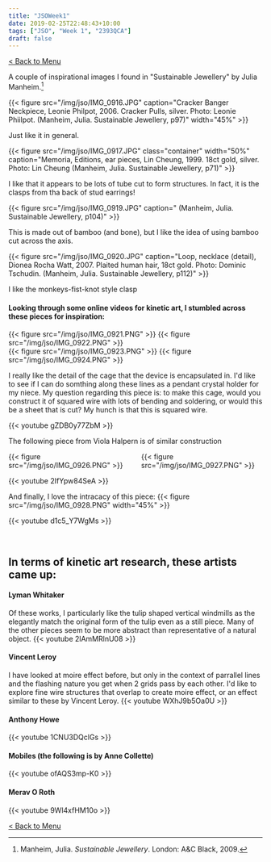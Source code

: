 ```yaml
---
title: "JSOWeek1"
date: 2019-02-25T22:48:43+10:00
tags: ["JSO", "Week 1", "2393QCA"]
draft: false
---
```

[< Back to Menu](/jso/)

A couple of inspirational images I found in "Sustainable Jewellery" by Julia Manheim.[^Manheim]


{{< figure src="/img/jso/IMG_0916.JPG" caption="Cracker Banger Neckpiece, Leonie Philpot, 2006. Cracker Pulls, silver.  Photo: Leonie Phiilpot. (Manheim, Julia. Sustainable Jewellery, p97)" width="45%" >}}

Just like it in general. 

{{< figure src="/img/jso/IMG_0917.JPG" class="container" width="50%" caption="Memoria, Editions, ear pieces, Lin Cheung, 1999. 18ct gold, silver. Photo: Lin Cheung (Manheim, Julia. Sustainable Jewellery, p71)" >}}

I like that it appears to be lots of tube cut to form structures.  In fact, it is the clasps from tha back of stud earrings!


{{< figure src="/img/jso/IMG_0919.JPG" caption=" (Manheim, Julia. Sustainable Jewellery, p104)" >}}

This is made out of bamboo (and bone), but I like the idea of using bamboo cut across the axis.

{{< figure src="/img/jso/IMG_0920.JPG" caption="Loop, necklace (detail), Dionea Rocha Watt, 2007. Plaited human hair, 18ct gold. Photo: Dominic Tschudin. (Manheim, Julia. Sustainable Jewellery, p112)" >}}

I like the monkeys-fist-knot style clasp
<br>

#### Looking through some online videos for kinetic art, I stumbled across these pieces for inspiration:

<div class="row">
    <div class="6u 12u$(medium)">
        {{< figure src="/img/jso/IMG_0921.PNG" >}}
        {{< figure src="/img/jso/IMG_0922.PNG" >}}
    </div>
    <div class="6u 12u$(medium)">
        {{< figure src="/img/jso/IMG_0923.PNG" >}} 
        {{< figure src="/img/jso/IMG_0924.PNG" >}}
    </div>
</div>

I really like the detail of the cage that the device is encapsulated in.  I'd like to see if I can do somthing along these lines as a pendant crystal holder for my niece.  My question regarding this piece is: to make this cage, would you construct it of squared wire with lots of bending and soldering, or would this be a sheet that is cut?  My hunch is that this is squared wire.

{{< youtube gZDB0y77ZbM >}}<br />


The following piece from Viola Halpern is of similar construction
<div class="columns">
  <div class="column">
    {{< figure src="/img/jso/IMG_0926.PNG" >}}
  </div>
  <div class="column">
    {{< figure src="/img/jso/IMG_0927.PNG" >}}
  </div>
</div>


{{< youtube 2IfYpw84SeA >}}<br />


And finally, I love the intracacy of this piece:
{{< figure src="/img/jso/IMG_0928.PNG" width="45%" >}}

{{< youtube d1c5_Y7WgMs >}}

<br>

## In terms of kinetic art research, these artists came up:

#### Lyman Whitaker
Of these works, I particularly like the tulip shaped vertical windmills as the elegantly match the original form of the tulip even as a still piece.  Many of the other pieces seem to be more abstract than representative of a natural object.
{{< youtube 2lAmMRlnU08 >}}


#### Vincent Leroy
I have looked at moire effect before, but only in the context of parrallel lines and the flashing nature you get when 2 grids pass by each other.  I'd like to explore fine wire structures that overlap to create moire effect, or an effect similar to these by Vincent Leroy.
{{< youtube WXhJ9b5Oa0U >}}


#### Anthony Howe
{{< youtube 1CNU3DQclGs >}}

#### Mobiles (the following is by Anne Collette)
{{< youtube ofAQS3mp-K0 >}}


#### Merav O Roth
{{< youtube 9Wl4xfHM10o >}}




[< Back to Menu](/jso/)

[^Manheim]: Manheim, Julia. _Sustainable Jewellery_. London: A&C Black, 2009.


